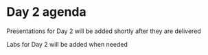 # Day 2 agenda

Presentations for Day 2 will be added shortly after they are delivered

Labs for Day 2 will be added when needed
